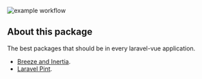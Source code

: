 ![example workflow](https://github.com/glisandro/laravel-vue-core/actions/workflows/tests.yml/badge.svg)

## About this package

The best packages that should be in every laravel-vue application.

- [Breeze and Inertia](https://laravel.com/docs/11.x/starter-kits#breeze-and-inertia).
- [Laravel Pint](https://laravel.com/docs/11.x/pint).
